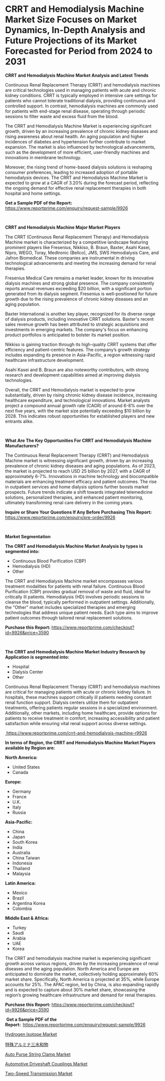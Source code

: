 <p><h1>CRRT and Hemodialysis Machine Market Size Focuses on Market Dynamics, In-Depth Analysis and Future Projections of its Market Forecasted for Period from 2024 to 2031</h1></p><p><strong>CRRT and Hemodialysis Machine Market Analysis and Latest Trends</strong></p>
<p><p>Continuous Renal Replacement Therapy (CRRT) and hemodialysis machines are critical technologies used in managing patients with acute and chronic kidney conditions. CRRT is typically employed in intensive care settings for patients who cannot tolerate traditional dialysis, providing continuous and controlled support. In contrast, hemodialysis machines are commonly used for patients with end-stage renal disease, operating through periodic sessions to filter waste and excess fluid from the blood.</p><p>The CRRT and Hemodialysis Machine Market is experiencing significant growth, driven by an increasing prevalence of chronic kidney diseases and rising awareness about renal health. An aging population and higher incidences of diabetes and hypertension further contribute to market expansion. The market is also influenced by technological advancements, such as the development of more efficient, user-friendly machines and innovations in membrane technology. </p><p>Moreover, the rising trend of home-based dialysis solutions is reshaping consumer preferences, leading to increased adoption of portable hemodialysis devices. The CRRT and Hemodialysis Machine Market is expected to grow at a CAGR of 3.20% during the forecast period, reflecting the ongoing demand for effective renal replacement therapies in both hospital and home settings.</p></p>
<p><strong>Get a Sample PDF of the Report:&nbsp;</strong> <a href="https://www.reportprime.com/enquiry/request-sample/9926">https://www.reportprime.com/enquiry/request-sample/9926</a></p>
<p>&nbsp;</p>
<p><strong>CRRT and Hemodialysis Machine Major Market Players</strong></p>
<p><p>The CRRT (Continuous Renal Replacement Therapy) and Hemodialysis Machine market is characterized by a competitive landscape featuring prominent players like Fresenius, Nikkiso, B. Braun, Baxter, Asahi Kasei, Nipro, WEGO, Toray, Medtronic (Bellco), JMS, SWS Hemodialysis Care, and Jafron Biomedical. These companies are instrumental in driving technological advancements and meeting the increasing demand for renal therapies.</p><p>Fresenius Medical Care remains a market leader, known for its innovative dialysis machines and strong global presence. The company consistently reports annual revenues exceeding $20 billion, with a significant portion generated from its dialysis segment. Fresenius is well-positioned for future growth due to the rising prevalence of chronic kidney diseases and an aging population.</p><p>Baxter International is another key player, recognized for its diverse range of dialysis products, including innovative CRRT solutions. Baxter's recent sales revenue growth has been attributed to strategic acquisitions and investments in emerging markets. The company's focus on enhancing product portfolios is anticipated to bolster its market position.</p><p>Nikkiso is gaining traction through its high-quality CRRT systems that offer efficiency and patient-centric features. The company’s growth strategy includes expanding its presence in Asia-Pacific, a region witnessing rapid healthcare infrastructure development.</p><p>Asahi Kasei and B. Braun are also noteworthy contributors, with strong research and development capabilities aimed at improving dialysis technologies. </p><p>Overall, the CRRT and Hemodialysis market is expected to grow substantially, driven by rising chronic kidney disease incidence, increasing healthcare expenditure, and technological innovations. Market analysts project a compound annual growth rate (CAGR) of around 6-8% over the next five years, with the market size potentially exceeding $10 billion by 2028. This indicates robust opportunities for established players and new entrants alike.</p></p>
<p>&nbsp;</p>
<p><strong>What Are The Key Opportunities For CRRT and Hemodialysis Machine Manufacturers?</strong></p>
<p><p>The Continuous Renal Replacement Therapy (CRRT) and Hemodialysis Machine market is witnessing significant growth, driven by an increasing prevalence of chronic kidney diseases and aging populations. As of 2023, the market is projected to reach USD 25 billion by 2027, with a CAGR of approximately 6-7%. Innovations in machine technology and biocompatible materials are enhancing treatment efficacy and patient outcomes. The rise in outpatient services and home dialysis options further boosts market prospects. Future trends indicate a shift towards integrated telemedicine solutions, personalized therapies, and enhanced patient monitoring, ultimately transforming renal care delivery in the coming years.</p></p>
<p><strong>Inquire or Share Your Questions If Any Before Purchasing This Report:</strong> <a href="https://www.reportprime.com/enquiry/pre-order/9926">https://www.reportprime.com/enquiry/pre-order/9926</a></p>
<p>&nbsp;</p>
<p><strong>Market Segmentation</strong></p>
<p><strong>The CRRT and Hemodialysis Machine Market Analysis by types is segmented into:</strong></p>
<p><ul><li>Continuous Blood Purification (CBP)</li><li>Hemodialysis (HD)</li><li>Other</li></ul></p>
<p><p>The CRRT and Hemodialysis Machine market encompasses various treatment modalities for patients with renal failure. Continuous Blood Purification (CBP) provides gradual removal of waste and fluid, ideal for critically ill patients. Hemodialysis (HD) involves periodic sessions to cleanse the blood, typically performed in outpatient settings. Additionally, the "Other" market includes specialized therapies and emerging technologies that address unique patient needs. Each type aims to improve patient outcomes through tailored renal replacement solutions.</p></p>
<p><strong>Purchase this Report:&nbsp;</strong><a href="https://www.reportprime.com/checkout?id=9926&price=3590">https://www.reportprime.com/checkout?id=9926&price=3590</a></p>
<p>&nbsp;</p>
<p><strong>The CRRT and Hemodialysis Machine Market Industry Research by Application is segmented into:</strong></p>
<p><ul><li>Hospital</li><li>Dialysis Center</li><li>Other</li></ul></p>
<p><p>Continuous Renal Replacement Therapy (CRRT) and hemodialysis machines are critical for managing patients with acute or chronic kidney failure. In hospitals, these machines support critically ill patients needing constant renal function support. Dialysis centers utilize them for outpatient treatments, offering patients regular sessions in a specialized environment. Additionally, other markets, including home healthcare, provide options for patients to receive treatment in comfort, increasing accessibility and patient satisfaction while ensuring vital renal support across diverse settings.</p></p>
<p><a href="https://www.reportprime.com/crrt-and-hemodialysis-machine-r9926">&nbsp;https://www.reportprime.com/crrt-and-hemodialysis-machine-r9926</a></p>
<p><strong>In terms of Region, the CRRT and Hemodialysis Machine Market Players available by Region are:</strong></p>
<p>
    <p> <strong> North America: </strong>
        <ul>
            <li>United States</li>
            <li>Canada</li>
        </ul>
        </p> 
    <p> <strong> Europe: </strong>
        <ul>
            <li>Germany</li>
            <li>France</li>
            <li>U.K.</li>
            <li>Italy</li>
            <li>Russia</li>
        </ul>
        </p> 
    <p> <strong> Asia-Pacific: </strong>
        <ul>
            <li>China</li>
            <li>Japan</li>
            <li>South Korea</li>
            <li>India</li>
            <li>Australia</li>
            <li>China Taiwan</li>
            <li>Indonesia</li>
            <li>Thailand</li>
            <li>Malaysia</li>
        </ul>
        </p> 
    <p> <strong> Latin America: </strong>
        <ul>
            <li>Mexico</li>
            <li>Brazil</li>
            <li>Argentina Korea</li>
            <li>Colombia</li>
        </ul>
        </p> 
    <p> <strong> Middle East & Africa: </strong>
        <ul>
            <li>Turkey</li>
            <li>Saudi</li>
            <li>Arabia</li>
            <li>UAE</li>
            <li>Korea</li>
        </ul>
    </p>
    </p>
<p><p>The CRRT and hemodialysis machine market is experiencing significant growth across various regions, driven by the increasing prevalence of renal diseases and the aging population. North America and Europe are anticipated to dominate the market, collectively holding approximately 60% market share. Specifically, North America is projected at 35%, while Europe accounts for 25%. The APAC region, led by China, is also expanding rapidly and is expected to capture about 30% market share, showcasing the region’s growing healthcare infrastructure and demand for renal therapies.</p></p>
<p><strong>Purchase this Report: </strong><a href="https://www.reportprime.com/checkout?id=9926&price=3590">https://www.reportprime.com/checkout?id=9926&price=3590</a></p>
<p>&nbsp;<strong>Get a Sample PDF of the Report:&nbsp;&nbsp;</strong><a href="https://www.reportprime.com/enquiry/request-sample/9926">https://www.reportprime.com/enquiry/request-sample/9926</a></p>
<p><strong></strong></p>
<p><p><a href="https://www.linkedin.com/pulse/global-perspectives-hydrogen-isotope-market-trends-forecast-i7vwe?trackingId=b2653%2BuKRDyg6fo09BKIYw%3D%3D">Hydrogen Isotope Market</a></p><p><a href="https://medium.com/@adfwe254/specialty-alumina-trihydrate-market-%E3%81%AE%E3%82%B0%E3%83%AD%E3%83%BC%E3%83%90%E3%83%AB%E5%B8%82%E5%A0%B4%E6%A6%82%E8%A6%81%E3%81%AF-%E4%B8%96%E7%95%8C%E3%81%8A%E3%82%88%E3%81%B3%E4%B8%BB%E8%A6%81%E5%B8%82%E5%A0%B4%E3%81%AB%E3%81%8A%E3%81%91%E3%82%8B%E6%A5%AD%E7%95%8C%E3%81%AB%E5%BD%B1%E9%9F%BF%E3%82%92%E4%B8%8E%E3%81%88%E3%82%8B%E4%B8%BB%E8%A6%81%E3%81%AA%E3%83%88%E3%83%AC%E3%83%B3%E3%83%89%E3%81%AB%E3%81%A4%E3%81%84%E3%81%A6-%E7%8B%AC%E8%87%AA%E3%81%AE%E8%A6%96%E7%82%B9%E3%82%92%E6%8F%90%E4%BE%9B%E3%81%97%E3%81%BE%E3%81%99-5b7035cdde93">特殊アルミナ三水和物</a></p><p><a href="https://issuu.com/reportprime-2/docs/auto-purse-string-clamp-market-size_50480c1755f6da">Auto Purse String Clamp Market</a></p><p><a href="https://medium.com/@zoe.lambert5754/the-market-for-automotive-driveshaft-couplings-market-is-examined-in-this-report-along-with-the-440969d34477">Automotive Driveshaft Couplings Market</a></p><p><a href="https://issuu.com/reportprime-2/docs/two-speed-transmission-market-size-_b41069025e45ca">Two-Speed Transmission Market</a></p></p>